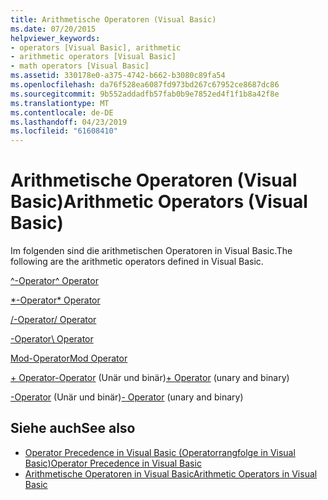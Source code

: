 ```yaml
---
title: Arithmetische Operatoren (Visual Basic)
ms.date: 07/20/2015
helpviewer_keywords:
- operators [Visual Basic], arithmetic
- arithmetic operators [Visual Basic]
- math operators [Visual Basic]
ms.assetid: 330178e0-a375-4742-b662-b3080c89fa54
ms.openlocfilehash: da76f528ea6087fd973bd267c67952ce8687dc86
ms.sourcegitcommit: 9b552addadfb57fab0b9e7852ed4f1f1b8a42f8e
ms.translationtype: MT
ms.contentlocale: de-DE
ms.lasthandoff: 04/23/2019
ms.locfileid: "61608410"
---
```

# <a name="arithmetic-operators-visual-basic"></a><span data-ttu-id="59b01-102">Arithmetische Operatoren (Visual Basic)</span><span class="sxs-lookup"><span data-stu-id="59b01-102">Arithmetic Operators (Visual Basic)</span></span>
<span data-ttu-id="59b01-103">Im folgenden sind die arithmetischen Operatoren in Visual Basic.</span><span class="sxs-lookup"><span data-stu-id="59b01-103">The following are the arithmetic operators defined in Visual Basic.</span></span>  
  
 [<span data-ttu-id="59b01-104">^-Operator</span><span class="sxs-lookup"><span data-stu-id="59b01-104">^ Operator</span></span>](../../../visual-basic/language-reference/operators/exponentiation-operator.md)  
  
 [<span data-ttu-id="59b01-105">\*-Operator</span><span class="sxs-lookup"><span data-stu-id="59b01-105">\* Operator</span></span>](../../../visual-basic/language-reference/operators/multiplication-operator.md)  
  
 [<span data-ttu-id="59b01-106">/-Operator</span><span class="sxs-lookup"><span data-stu-id="59b01-106">/ Operator</span></span>](../../../visual-basic/language-reference/operators/floating-point-division-operator.md)  
  
 [<span data-ttu-id="59b01-107">\-Operator</span><span class="sxs-lookup"><span data-stu-id="59b01-107">\ Operator</span></span>](../../../visual-basic/language-reference/operators/integer-division-operator.md)  
  
 [<span data-ttu-id="59b01-108">Mod-Operator</span><span class="sxs-lookup"><span data-stu-id="59b01-108">Mod Operator</span></span>](../../../visual-basic/language-reference/operators/mod-operator.md)  
  
 <span data-ttu-id="59b01-109">[+ Operator-Operator](../../../visual-basic/language-reference/operators/addition-operator.md) (Unär und binär)</span><span class="sxs-lookup"><span data-stu-id="59b01-109">[+ Operator](../../../visual-basic/language-reference/operators/addition-operator.md) (unary and binary)</span></span>  
  
 <span data-ttu-id="59b01-110">[-Operator](../../../visual-basic/language-reference/operators/subtraction-operator.md) (Unär und binär)</span><span class="sxs-lookup"><span data-stu-id="59b01-110">[- Operator](../../../visual-basic/language-reference/operators/subtraction-operator.md) (unary and binary)</span></span>  
  
## <a name="see-also"></a><span data-ttu-id="59b01-111">Siehe auch</span><span class="sxs-lookup"><span data-stu-id="59b01-111">See also</span></span>

- [<span data-ttu-id="59b01-112">Operator Precedence in Visual Basic (Operatorrangfolge in Visual Basic)</span><span class="sxs-lookup"><span data-stu-id="59b01-112">Operator Precedence in Visual Basic</span></span>](../../../visual-basic/language-reference/operators/operator-precedence.md)
- [<span data-ttu-id="59b01-113">Arithmetische Operatoren in Visual Basic</span><span class="sxs-lookup"><span data-stu-id="59b01-113">Arithmetic Operators in Visual Basic</span></span>](../../../visual-basic/programming-guide/language-features/operators-and-expressions/arithmetic-operators.md)
